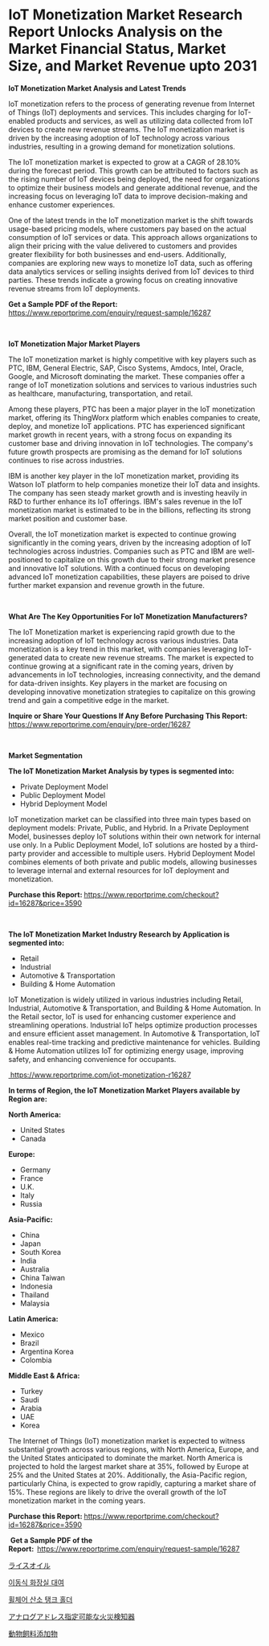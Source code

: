 <p><h1>IoT Monetization Market Research Report Unlocks Analysis on the Market Financial Status, Market Size, and Market Revenue upto 2031</h1></p><p><strong>IoT Monetization Market Analysis and Latest Trends</strong></p>
<p><p>IoT monetization refers to the process of generating revenue from Internet of Things (IoT) deployments and services. This includes charging for IoT-enabled products and services, as well as utilizing data collected from IoT devices to create new revenue streams. The IoT monetization market is driven by the increasing adoption of IoT technology across various industries, resulting in a growing demand for monetization solutions.</p><p>The IoT monetization market is expected to grow at a CAGR of 28.10% during the forecast period. This growth can be attributed to factors such as the rising number of IoT devices being deployed, the need for organizations to optimize their business models and generate additional revenue, and the increasing focus on leveraging IoT data to improve decision-making and enhance customer experiences.</p><p>One of the latest trends in the IoT monetization market is the shift towards usage-based pricing models, where customers pay based on the actual consumption of IoT services or data. This approach allows organizations to align their pricing with the value delivered to customers and provides greater flexibility for both businesses and end-users. Additionally, companies are exploring new ways to monetize IoT data, such as offering data analytics services or selling insights derived from IoT devices to third parties. These trends indicate a growing focus on creating innovative revenue streams from IoT deployments.</p></p>
<p><strong>Get a Sample PDF of the Report:&nbsp;</strong> <a href="https://www.reportprime.com/enquiry/request-sample/16287">https://www.reportprime.com/enquiry/request-sample/16287</a></p>
<p>&nbsp;</p>
<p><strong>IoT Monetization Major Market Players</strong></p>
<p><p>The IoT monetization market is highly competitive with key players such as PTC, IBM, General Electric, SAP, Cisco Systems, Amdocs, Intel, Oracle, Google, and Microsoft dominating the market. These companies offer a range of IoT monetization solutions and services to various industries such as healthcare, manufacturing, transportation, and retail.</p><p>Among these players, PTC has been a major player in the IoT monetization market, offering its ThingWorx platform which enables companies to create, deploy, and monetize IoT applications. PTC has experienced significant market growth in recent years, with a strong focus on expanding its customer base and driving innovation in IoT technologies. The company's future growth prospects are promising as the demand for IoT solutions continues to rise across industries.</p><p>IBM is another key player in the IoT monetization market, providing its Watson IoT platform to help companies monetize their IoT data and insights. The company has seen steady market growth and is investing heavily in R&D to further enhance its IoT offerings. IBM's sales revenue in the IoT monetization market is estimated to be in the billions, reflecting its strong market position and customer base.</p><p>Overall, the IoT monetization market is expected to continue growing significantly in the coming years, driven by the increasing adoption of IoT technologies across industries. Companies such as PTC and IBM are well-positioned to capitalize on this growth due to their strong market presence and innovative IoT solutions. With a continued focus on developing advanced IoT monetization capabilities, these players are poised to drive further market expansion and revenue growth in the future.</p></p>
<p>&nbsp;</p>
<p><strong>What Are The Key Opportunities For IoT Monetization Manufacturers?</strong></p>
<p><p>The IoT Monetization market is experiencing rapid growth due to the increasing adoption of IoT technology across various industries. Data monetization is a key trend in this market, with companies leveraging IoT-generated data to create new revenue streams. The market is expected to continue growing at a significant rate in the coming years, driven by advancements in IoT technologies, increasing connectivity, and the demand for data-driven insights. Key players in the market are focusing on developing innovative monetization strategies to capitalize on this growing trend and gain a competitive edge in the market.</p></p>
<p><strong>Inquire or Share Your Questions If Any Before Purchasing This Report:</strong> <a href="https://www.reportprime.com/enquiry/pre-order/16287">https://www.reportprime.com/enquiry/pre-order/16287</a></p>
<p>&nbsp;</p>
<p><strong>Market Segmentation</strong></p>
<p><strong>The IoT Monetization Market Analysis by types is segmented into:</strong></p>
<p><ul><li>Private Deployment Model</li><li>Public Deployment Model</li><li>Hybrid Deployment Model</li></ul></p>
<p><p>IoT monetization market can be classified into three main types based on deployment models: Private, Public, and Hybrid. In a Private Deployment Model, businesses deploy IoT solutions within their own network for internal use only. In a Public Deployment Model, IoT solutions are hosted by a third-party provider and accessible to multiple users. Hybrid Deployment Model combines elements of both private and public models, allowing businesses to leverage internal and external resources for IoT deployment and monetization.</p></p>
<p><strong>Purchase this Report:&nbsp;</strong><a href="https://www.reportprime.com/checkout?id=16287&price=3590">https://www.reportprime.com/checkout?id=16287&price=3590</a></p>
<p>&nbsp;</p>
<p><strong>The IoT Monetization Market Industry Research by Application is segmented into:</strong></p>
<p><ul><li>Retail</li><li>Industrial</li><li>Automotive & Transportation</li><li>Building & Home Automation</li></ul></p>
<p><p>IoT Monetization is widely utilized in various industries including Retail, Industrial, Automotive & Transportation, and Building & Home Automation. In the Retail sector, IoT is used for enhancing customer experience and streamlining operations. Industrial IoT helps optimize production processes and ensure efficient asset management. In Automotive & Transportation, IoT enables real-time tracking and predictive maintenance for vehicles. Building & Home Automation utilizes IoT for optimizing energy usage, improving safety, and enhancing convenience for occupants.</p></p>
<p><a href="https://www.reportprime.com/iot-monetization-r16287">&nbsp;https://www.reportprime.com/iot-monetization-r16287</a></p>
<p><strong>In terms of Region, the IoT Monetization Market Players available by Region are:</strong></p>
<p>
    <p> <strong> North America: </strong>
        <ul>
            <li>United States</li>
            <li>Canada</li>
        </ul>
        </p> 
    <p> <strong> Europe: </strong>
        <ul>
            <li>Germany</li>
            <li>France</li>
            <li>U.K.</li>
            <li>Italy</li>
            <li>Russia</li>
        </ul>
        </p> 
    <p> <strong> Asia-Pacific: </strong>
        <ul>
            <li>China</li>
            <li>Japan</li>
            <li>South Korea</li>
            <li>India</li>
            <li>Australia</li>
            <li>China Taiwan</li>
            <li>Indonesia</li>
            <li>Thailand</li>
            <li>Malaysia</li>
        </ul>
        </p> 
    <p> <strong> Latin America: </strong>
        <ul>
            <li>Mexico</li>
            <li>Brazil</li>
            <li>Argentina Korea</li>
            <li>Colombia</li>
        </ul>
        </p> 
    <p> <strong> Middle East & Africa: </strong>
        <ul>
            <li>Turkey</li>
            <li>Saudi</li>
            <li>Arabia</li>
            <li>UAE</li>
            <li>Korea</li>
        </ul>
    </p>
    </p>
<p><p>The Internet of Things (IoT) monetization market is expected to witness substantial growth across various regions, with North America, Europe, and the United States anticipated to dominate the market. North America is projected to hold the largest market share at 35%, followed by Europe at 25% and the United States at 20%. Additionally, the Asia-Pacific region, particularly China, is expected to grow rapidly, capturing a market share of 15%. These regions are likely to drive the overall growth of the IoT monetization market in the coming years.</p></p>
<p><strong>Purchase this Report: </strong><a href="https://www.reportprime.com/checkout?id=16287&price=3590">https://www.reportprime.com/checkout?id=16287&price=3590</a></p>
<p>&nbsp;<strong>Get a Sample PDF of the Report:&nbsp;&nbsp;</strong><a href="https://www.reportprime.com/enquiry/request-sample/16287">https://www.reportprime.com/enquiry/request-sample/16287</a></p>
<p><strong></strong></p>
<p><p><a href="https://medium.com/@marcosoenrt565736/%E7%B1%B3%E6%B2%B9%E5%B8%82%E5%A0%B4%E8%A6%8F%E6%A8%A1%E3%81%8C-%E3%82%B0%E3%83%AD%E3%83%BC%E3%83%90%E3%83%AB%E7%94%A3%E6%A5%AD%E3%81%AB%E3%81%8A%E3%81%91%E3%82%8B%E6%9C%80%E8%89%AF%E3%81%AE%E3%83%9E%E3%83%BC%E3%82%B1%E3%83%86%E3%82%A3%E3%83%B3%E3%82%B0%E3%83%81%E3%83%A3%E3%83%8D%E3%83%AB%E3%82%92%E6%98%8E%E3%82%89%E3%81%8B%E3%81%AB%E3%81%99%E3%82%8B-ab1b39fdb2ec">ライスオイル</a></p><p><a href="https://medium.com/@gummibear5656757/%ED%9C%B4%EB%8C%80%EC%9A%A9-%ED%99%94%EC%9E%A5%EC%8B%A4-%EB%8C%80%EC%97%AC-%EC%8B%9C%EC%9E%A5-%EA%B7%9C%EB%AA%A8-cagr-%EC%B6%94%EC%84%B8-2024-2030-86a8d9f61420">이동식 화장실 대여</a></p><p><a href="https://medium.com/@everettilkinson56562023/%ED%9C%A0%EC%B2%B4%EC%96%B4-%EC%82%B0%EC%86%8C-%ED%83%B1%ED%81%AC-%ED%99%80%EB%8D%94-%EC%8B%9C%EC%9E%A5-%EC%8B%9C%EC%9E%A5-cagr-%EC%8B%9C%EC%9E%A5-%EB%8F%99%ED%96%A5-%EB%B0%8F-%EC%84%B1%EC%9E%A5-%EC%A0%84%EB%9E%B5%EC%97%90-%EB%8C%80%ED%95%9C-%ED%86%B5%EC%B0%B0%EB%A0%A5-34a48d6d9931">휠체어 산소 탱크 홀더</a></p><p><a href="https://github.com/MosesSpinka1914/Market-Research-Report-List-1/blob/main/813645626233.md">アナログアドレス指定可能な火災検知器</a></p><p><a href="https://medium.com/@desekay3566/%E5%8B%95%E7%89%A9%E7%94%A8%E9%A3%BC%E6%96%99%E6%B7%BB%E5%8A%A0%E7%89%A9%E5%B8%82%E5%A0%B4%E3%82%B7%E3%82%A7%E3%82%A2%E3%81%AE%E9%80%B2%E5%8C%96%E3%81%A8%E5%B8%82%E5%A0%B4%E6%88%90%E9%95%B7%E3%83%88%E3%83%AC%E3%83%B3%E3%83%892024%E5%B9%B4%E3%81%8B%E3%82%892031%E5%B9%B4%E3%81%BE%E3%81%A7-bd12672462b0">動物飼料添加物</a></p></p>
